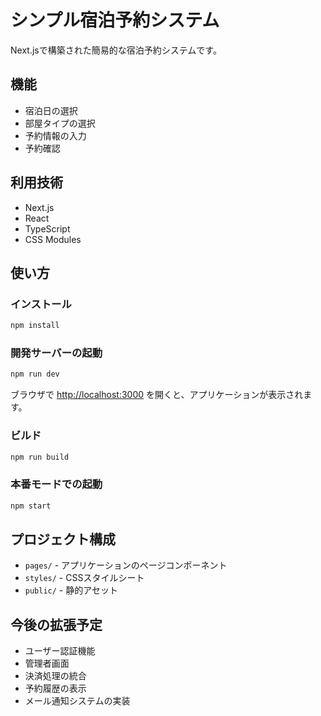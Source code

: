 # シンプル宿泊予約システム

Next.jsで構築された簡易的な宿泊予約システムです。

## 機能

- 宿泊日の選択
- 部屋タイプの選択
- 予約情報の入力
- 予約確認

## 利用技術

- Next.js
- React
- TypeScript
- CSS Modules

## 使い方

### インストール

```bash
npm install
```

### 開発サーバーの起動

```bash
npm run dev
```

ブラウザで [http://localhost:3000](http://localhost:3000) を開くと、アプリケーションが表示されます。

### ビルド

```bash
npm run build
```

### 本番モードでの起動

```bash
npm start
```

## プロジェクト構成

- `pages/` - アプリケーションのページコンポーネント
- `styles/` - CSSスタイルシート
- `public/` - 静的アセット

## 今後の拡張予定

- ユーザー認証機能
- 管理者画面
- 決済処理の統合
- 予約履歴の表示
- メール通知システムの実装 
